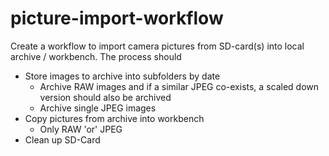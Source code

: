 # picture-import-workflow

Create a workflow to import camera pictures from SD-card(s) into local archive / workbench.
The process should
* Store images to archive into subfolders by date
  * Archive RAW images and if a similar JPEG co-exists, a scaled down version should also be archived
  * Archive single JPEG images
* Copy pictures from archive into workbench
  * Only RAW 'or' JPEG
* Clean up SD-Card